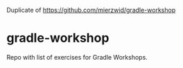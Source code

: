Duplicate of https://github.com/mierzwid/gradle-workshop

# gradle-workshop

Repo with list of exercises for Gradle Workshops.

